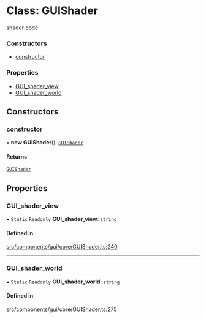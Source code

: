 # Class: GUIShader

shader code

### Constructors

- [constructor](GUIShader.md#constructor)

### Properties

- [GUI\_shader\_view](GUIShader.md#gui_shader_view)
- [GUI\_shader\_world](GUIShader.md#gui_shader_world)

## Constructors

### constructor

• **new GUIShader**(): [`GUIShader`](GUIShader.md)

#### Returns

[`GUIShader`](GUIShader.md)

## Properties

### GUI\_shader\_view

▪ `Static` `Readonly` **GUI\_shader\_view**: `string`

#### Defined in

[src/components/gui/core/GUIShader.ts:240](https://github.com/Orillusion/orillusion/blob/main/src/components/gui/core/GUIShader.ts#L240)

___

### GUI\_shader\_world

▪ `Static` `Readonly` **GUI\_shader\_world**: `string`

#### Defined in

[src/components/gui/core/GUIShader.ts:275](https://github.com/Orillusion/orillusion/blob/main/src/components/gui/core/GUIShader.ts#L275)
